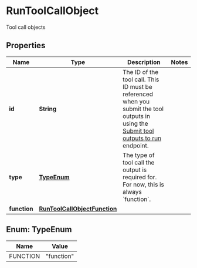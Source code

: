 

# RunToolCallObject

Tool call objects

## Properties

| Name | Type | Description | Notes |
|------------ | ------------- | ------------- | -------------|
|**id** | **String** | The ID of the tool call. This ID must be referenced when you submit the tool outputs in using the [Submit tool outputs to run](/docs/api-reference/runs/submitToolOutputs) endpoint. |  |
|**type** | [**TypeEnum**](#TypeEnum) | The type of tool call the output is required for. For now, this is always &#x60;function&#x60;. |  |
|**function** | [**RunToolCallObjectFunction**](RunToolCallObjectFunction.md) |  |  |



## Enum: TypeEnum

| Name | Value |
|---- | -----|
| FUNCTION | &quot;function&quot; |




